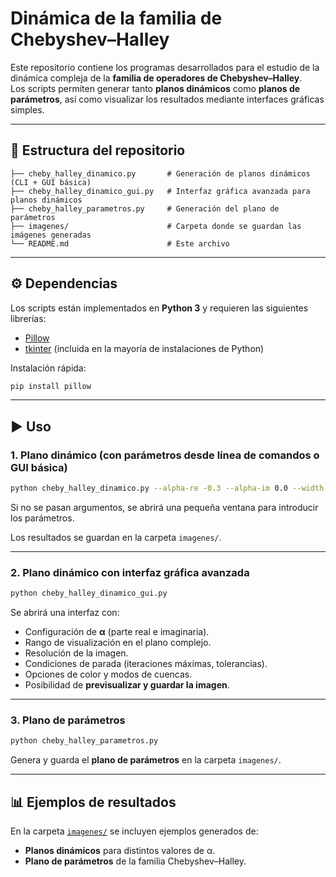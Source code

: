 # Dinámica de la familia de Chebyshev–Halley

Este repositorio contiene los programas desarrollados para el estudio de la dinámica compleja de la **familia de operadores de Chebyshev–Halley**.  
Los scripts permiten generar tanto **planos dinámicos** como **planos de parámetros**, así como visualizar los resultados mediante interfaces gráficas simples.

---

## 📂 Estructura del repositorio

```
├── cheby_halley_dinamico.py       # Generación de planos dinámicos (CLI + GUI básica)
├── cheby_halley_dinamico_gui.py   # Interfaz gráfica avanzada para planos dinámicos
├── cheby_halley_parametros.py     # Generación del plano de parámetros
├── imagenes/                      # Carpeta donde se guardan las imágenes generadas
└── README.md                      # Este archivo
```

---

## ⚙️ Dependencias

Los scripts están implementados en **Python 3** y requieren las siguientes librerías:

- [Pillow](https://pypi.org/project/Pillow/)  
- [tkinter](https://docs.python.org/3/library/tkinter.html) (incluida en la mayoría de instalaciones de Python)

Instalación rápida:

```bash
pip install pillow
```

---

## ▶️ Uso

### 1. Plano dinámico (con parámetros desde línea de comandos o GUI básica)

```bash
python cheby_halley_dinamico.py --alpha-re -0.3 --alpha-im 0.0 --width 1200 --height 800
```

Si no se pasan argumentos, se abrirá una pequeña ventana para introducir los parámetros.

Los resultados se guardan en la carpeta `imagenes/`.

---

### 2. Plano dinámico con interfaz gráfica avanzada

```bash
python cheby_halley_dinamico_gui.py
```

Se abrirá una interfaz con:

- Configuración de **α** (parte real e imaginaria).  
- Rango de visualización en el plano complejo.  
- Resolución de la imagen.  
- Condiciones de parada (iteraciones máximas, tolerancias).  
- Opciones de color y modos de cuencas.  
- Posibilidad de **previsualizar y guardar la imagen**.

---

### 3. Plano de parámetros

```bash
python cheby_halley_parametros.py
```

Genera y guarda el **plano de parámetros** en la carpeta `imagenes/`.

---

## 📊 Ejemplos de resultados

En la carpeta [`imagenes/`](./imagenes) se incluyen ejemplos generados de:

- **Planos dinámicos** para distintos valores de α.  
- **Plano de parámetros** de la familia Chebyshev–Halley.


